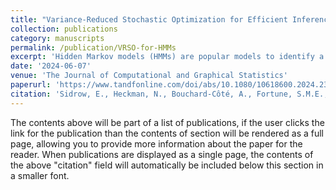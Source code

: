 ```yaml
---
title: "Variance-Reduced Stochastic Optimization for Efficient Inference of Hidden Markov Models"
collection: publications
category: manuscripts
permalink: /publication/VRSO-for-HMMs
excerpt: 'Hidden Markov models (HMMs) are popular models to identify a finite number of latent states from sequential data. However, fitting them to large datasets can be computationally demanding because most likelihood maximization techniques require iterating through the entire underlying dataset for every parameter update. We propose a novel optimization algorithm that updates the parameters of an HMM without iterating through the entire dataset. Namely, we combine a partial E step with variance-reduced stochastic optimization within the M step. We prove the algorithm converges under certain regularity conditions. We test our algorithm empirically using a simulation study as well as a case study of kinematic data collected using suction-cup attached biologgers from eight northern resident killer whales (Orcinus orca) off the western coast of Canada. In both, our algorithm converges in fewer epochs, with less computation time, and to regions of higher likelihood compared to standard numerical optimization techniques. Our algorithm allows practitioners to fit complicated HMMs to large time-series datasets more efficiently than existing baselines. Supplemental materials are available online.'
date: '2024-06-07'
venue: 'The Journal of Computational and Graphical Statistics'
paperurl: 'https://www.tandfonline.com/doi/abs/10.1080/10618600.2024.2350476'
citation: 'Sidrow, E., Heckman, N., Bouchard-Côté, A., Fortune, S.M.E., Trites, A.W., and Auger-Méthé, M. (2024). Variance-reduced stochastic optimization for efficient inference of hidden Markov models. Journal of Computational and Graphical Statistics, 1-39'
---
```


The contents above will be part of a list of publications, if the user clicks the link for the publication than the contents of section will be rendered as a full page, allowing you to provide more information about the paper for the reader. When publications are displayed as a single page, the contents of the above "citation" field will automatically be included below this section in a smaller font.
